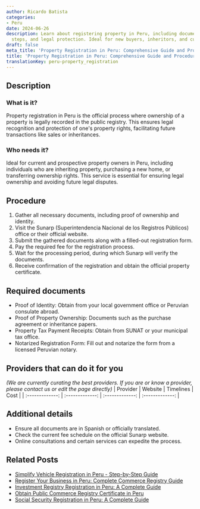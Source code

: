 ```yaml
---
author: Ricardo Batista
categories:
- Peru
date: 2024-06-26
description: Learn about registering property in Peru, including document requirements,
  steps, and legal protection. Ideal for new buyers, inheritors, and current owners.
draft: false
meta_title: 'Property Registration in Peru: Comprehensive Guide and Procedure'
title: 'Property Registration in Peru: Comprehensive Guide and Procedure'
translationKey: peru-property_registration
---
```



## Description
### What is it?
Property registration in Peru is the official process where ownership of a property is legally recorded in the public registry. This ensures legal recognition and protection of one's property rights, facilitating future transactions like sales or inheritances.

### Who needs it?
Ideal for current and prospective property owners in Peru, including individuals who are inheriting property, purchasing a new home, or transferring ownership rights. This service is essential for ensuring legal ownership and avoiding future legal disputes.

## Procedure

1. Gather all necessary documents, including proof of ownership and identity.
2. Visit the Sunarp (Superintendencia Nacional de los Registros Públicos) office or their official website.
3. Submit the gathered documents along with a filled-out registration form.
4. Pay the required fee for the registration process.
5. Wait for the processing period, during which Sunarp will verify the documents.
6. Receive confirmation of the registration and obtain the official property certificate.


## Required documents

- Proof of Identity: Obtain from your local government office or Peruvian consulate abroad.
- Proof of Property Ownership: Documents such as the purchase agreement or inheritance papers.
- Property Tax Payment Receipts: Obtain from SUNAT or your municipal tax office.
- Notarized Registration Form: Fill out and notarize the form from a licensed Peruvian notary.


## Providers that can do it for you
_(We are currently curating the best providers. If you are or know a provider, please contact us or edit the page directly)_
| Provider        |     Website     |     Timelines    |       Cost      |
| :-------------: | :-------------: |  :-------------: | :-------------: |

## Additional details

- Ensure all documents are in Spanish or officially translated.
- Check the current fee schedule on the official Sunarp website.
- Online consultations and certain services can expedite the process.




## Related Posts

- [Simplify Vehicle Registration in Peru - Step-by-Step Guide](https://tramitit.com/guides/peru/vehicle_registration/)
- [Register Your Business in Peru: Complete Commerce Registry Guide](https://tramitit.com/guides/peru/commerce_registry_registration/)
- [Investment Registry Registration in Peru: A Complete Guide](https://tramitit.com/guides/peru/investment_registry_registration/)
- [Obtain Public Commerce Registry Certificate in Peru](https://tramitit.com/guides/peru/public_commerce_registry_certificate/)
- [Social Security Registration in Peru: A Complete Guide](https://tramitit.com/guides/peru/social_security_registration/)
